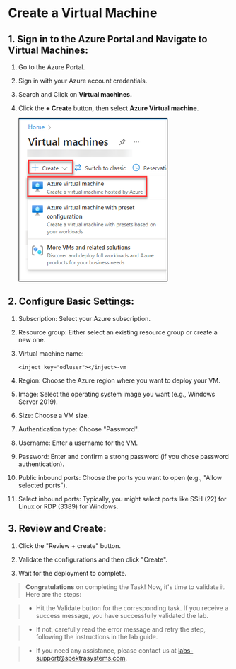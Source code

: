 # Create a Virtual Machine

## 1. Sign in to the Azure Portal and Navigate to Virtual Machines:

1. Go to the Azure Portal.

2. Sign in with your Azure account credentials.

3. Search and Click on **Virtual machines.**

4. Click the **+ Create** button, then select **Azure Virtual machine**.

   ![](./img/01.png)

## 2. Configure Basic Settings:

1. Subscription: Select your Azure subscription.

2. Resource group: Either select an existing resource group or create a new one.

3. Virtual machine name: 

   ```  
   <inject key="odluser"></inject>-vm
   ``` 


4. Region: Choose the Azure region where you want to deploy your VM.

5. Image: Select the operating system image you want (e.g., Windows Server 2019).

6. Size: Choose a VM size.

5. Authentication type: Choose "Password".

6. Username: Enter a username for the VM.

7. Password: Enter and confirm a strong password (if you chose password authentication).

8. Public inbound ports: Choose the ports you want to open (e.g., "Allow selected ports").

9. Select inbound ports: Typically, you might select ports like SSH (22) for Linux or RDP (3389) for Windows.

## 3. Review and Create:

1. Click the "Review + create" button.

2. Validate the configurations and then click "Create".

3. Wait for the deployment to complete.

>**Congratulations** on completing the Task! Now, it's time to validate it. Here are the steps:

> - Hit the Validate button for the corresponding task. If you receive a success message, you have successfully validated the lab. 

> - If not, carefully read the error message and retry the step, following the instructions in the lab guide.

> - If you need any assistance, please contact us at labs-support@spektrasystems.com.

<validation step="7dd18d89-8556-457e-8168-ffeec553dc67" />
